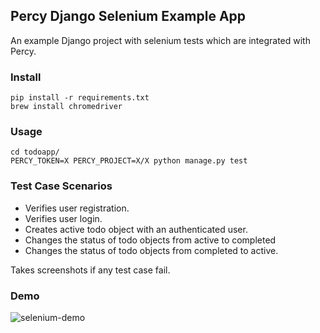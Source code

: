 ## Percy Django Selenium Example App

An example Django project with selenium tests which are integrated with Percy.

### Install 

    pip install -r requirements.txt
    brew install chromedriver

### Usage
    
    cd todoapp/
    PERCY_TOKEN=X PERCY_PROJECT=X/X python manage.py test

### Test Case Scenarios
* Verifies user registration.
* Verifies user login.
* Creates active todo object with an authenticated user.
* Changes the status of todo objects from active to completed
* Changes the status of todo objects from completed to active.

Takes screenshots if any test case fail.

### Demo
![selenium-demo](https://github.com/erdem/django-selenium-example/blob/master/demo.gif?raw=true)
